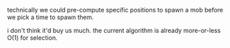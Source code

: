 technically we could pre-compute specific positions to spawn a mob before we pick a time to spawn them.

i don't think it'd buy us much. the current algorithm is already more-or-less O(1) for selection.
